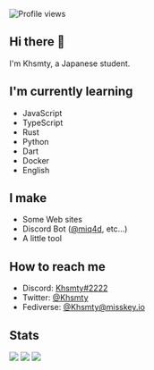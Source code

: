 ![Profile views](https://komarev.com/ghpvc/?username=khsmty)

## Hi there 👋

I'm Khsmty, a Japanese student.

## I'm currently learning

- JavaScript
- TypeScript
- Rust
- Python
- Dart
- Docker
- English

## I make

- Some Web sites
- Discord Bot ([@miq4d](https://github.com/miq4d), etc...)
- A little tool

## How to reach me

- Discord: [Khsmty#2222](https://discord.com/users/723052392911863858)
- Twitter: [@Khsmty](https://twitter.com/Khsmty)
- Fediverse: [@Khsmty@misskey.io](https://misskey.io/@Khsmty)

## Stats

[![](https://github-readme-stats.vercel.app/api/?username=Khsmty&show_icons=true&count_private=true)](https://github.com/anuraghazra/github-readme-stats)
[![](https://github-readme-streak-stats.herokuapp.com/?user=Khsmty)](https://git.io/streak-stats)
[![](https://github-readme-stats.vercel.app/api/top-langs/?username=Khsmty&layout=compact)](https://github.com/anuraghazra/github-readme-stats)

